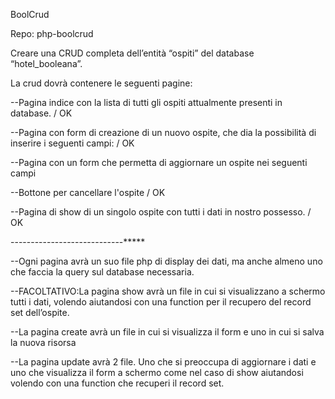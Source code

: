 BoolCrud

Repo: php-boolcrud

Creare una CRUD completa dell’entità “ospiti” del database “hotel_booleana”.

La crud dovrà contenere le seguenti pagine:

--Pagina indice con la lista di tutti gli ospiti attualmente presenti in database. / OK

--Pagina con form di creazione di un nuovo ospite, che dia la possibilità di inserire i seguenti campi: / OK

--Pagina con un form che permetta di aggiornare un ospite nei seguenti campi

--Bottone per cancellare l'ospite / OK

--Pagina di show di un singolo ospite con tutti i dati in nostro possesso. / OK


----------------------------*****

--Ogni pagina avrà un suo file php di display dei dati, ma anche almeno uno che faccia la query sul database necessaria.

--FACOLTATIVO:La pagina show avrà un file in cui si visualizzano a schermo tutti i dati, volendo aiutandosi con una function per il recupero del record set dell’ospite.

--La pagina create avrà un file in cui si visualizza il form e uno in cui si salva la nuova risorsa

--La pagina update avrà 2 file. Uno che si preoccupa di aggiornare i dati e uno che visualizza il form a schermo come nel caso di show aiutandosi volendo con una function che recuperi il record set.
